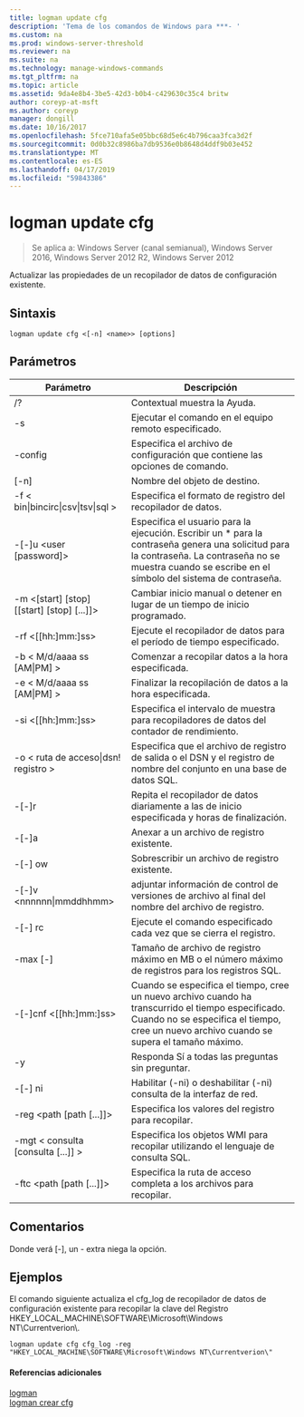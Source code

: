 ```yaml
---
title: logman update cfg
description: 'Tema de los comandos de Windows para ***- '
ms.custom: na
ms.prod: windows-server-threshold
ms.reviewer: na
ms.suite: na
ms.technology: manage-windows-commands
ms.tgt_pltfrm: na
ms.topic: article
ms.assetid: 9da4e8b4-3be5-42d3-b0b4-c429630c35c4 britw
author: coreyp-at-msft
ms.author: coreyp
manager: dongill
ms.date: 10/16/2017
ms.openlocfilehash: 5fce710afa5e05bbc68d5e6c4b796caa3fca3d2f
ms.sourcegitcommit: 0d0b32c8986ba7db9536e0b8648d4ddf9b03e452
ms.translationtype: MT
ms.contentlocale: es-ES
ms.lasthandoff: 04/17/2019
ms.locfileid: "59843386"
---
```

# <a name="logman-update-cfg"></a>logman update cfg

>Se aplica a: Windows Server (canal semianual), Windows Server 2016, Windows Server 2012 R2, Windows Server 2012

Actualizar las propiedades de un recopilador de datos de configuración existente.  
  
## <a name="syntax"></a>Sintaxis  
```  
logman update cfg <[-n] <name>> [options]  
```  
## <a name="parameters"></a>Parámetros  
|Parámetro|Descripción|  
|-------|--------|  
|/?|Contextual muestra la Ayuda.|  
|-s <computer name>|Ejecutar el comando en el equipo remoto especificado.|  
|-config <value>|Especifica el archivo de configuración que contiene las opciones de comando.|  
|[-n] <name>|Nombre del objeto de destino.|  
|-f < bin&#124;bincirc&#124;csv&#124;tsv&#124;sql >|Especifica el formato de registro del recopilador de datos.|  
|-[-]u <user [password]>|Especifica el usuario para la ejecución. Escribir un * para la contraseña genera una solicitud para la contraseña. La contraseña no se muestra cuando se escribe en el símbolo del sistema de contraseña.|  
|-m <[start] [stop] [[start] [stop] [...]]>|Cambiar inicio manual o detener en lugar de un tiempo de inicio programado.|  
|-rf <[[hh:]mm:]ss>|Ejecute el recopilador de datos para el período de tiempo especificado.|  
|-b < M/d/aaaa ss [AM&#124;PM] >|Comenzar a recopilar datos a la hora especificada.|  
|-e < M/d/aaaa ss [AM&#124;PM] >|Finalizar la recopilación de datos a la hora especificada.|  
|-si <[[hh:]mm:]ss>|Especifica el intervalo de muestra para recopiladores de datos del contador de rendimiento.|  
|-o < ruta de acceso&#124;dsn! registro >|Especifica que el archivo de registro de salida o el DSN y el registro de nombre del conjunto en una base de datos SQL.|  
|-[-]r|Repita el recopilador de datos diariamente a las de inicio especificada y horas de finalización.|  
|-[-]a|Anexar a un archivo de registro existente.|  
|-[-] ow|Sobrescribir un archivo de registro existente.|  
|-[-]v <nnnnnn&#124;mmddhhmm>|adjuntar información de control de versiones de archivo al final del nombre del archivo de registro.|  
|-[-] rc <task>|Ejecute el comando especificado cada vez que se cierra el registro.|  
|-max [-] <value>|Tamaño de archivo de registro máximo en MB o el número máximo de registros para los registros SQL.|  
|-[-]cnf <[[hh:]mm:]ss>|Cuando se especifica el tiempo, cree un nuevo archivo cuando ha transcurrido el tiempo especificado. Cuando no se especifica el tiempo, cree un nuevo archivo cuando se supera el tamaño máximo.|  
|-y|Responda Sí a todas las preguntas sin preguntar.|  
|-[-] ni|Habilitar (-ni) o deshabilitar (-ni) consulta de la interfaz de red.|  
|-reg <path [path [...]]>|Especifica los valores del registro para recopilar.|  
|-mgt < consulta [consulta [...]] >|Especifica los objetos WMI para recopilar utilizando el lenguaje de consulta SQL.|  
|-ftc <path [path [...]]>|Especifica la ruta de acceso completa a los archivos para recopilar.|  
## <a name="remarks"></a>Comentarios  
Donde verá [-], un - extra niega la opción.  
## <a name="BKMK_examples"></a>Ejemplos  
El comando siguiente actualiza el cfg_log de recopilador de datos de configuración existente para recopilar la clave del Registro HKEY_LOCAL_MACHINE\SOFTWARE\Microsoft\Windows NT\Currentverion\\.  
```  
logman update cfg cfg_log -reg "HKEY_LOCAL_MACHINE\SOFTWARE\Microsoft\Windows NT\Currentverion\"  
```  
#### <a name="additional-references"></a>Referencias adicionales  
[logman](logman.md)  
[logman crear cfg](logman-create-cfg.md)  
